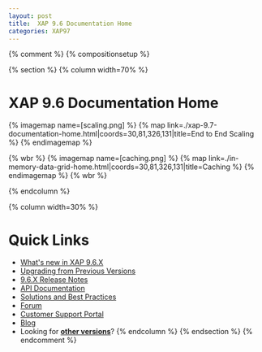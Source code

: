 ```yaml
---
layout: post
title:  XAP 9.6 Documentation Home
categories: XAP97
---
```


{% comment %}
{% compositionsetup %}

{% section %}
{% column width=70% %}

# XAP 9.6 Documentation Home

{% imagemap name=[scaling.png] %}
{% map link=./xap-9.7-documentation-home.html|coords=30,81,326,131|title=End to End Scaling %}
{% endimagemap %}

{% wbr %}
{% imagemap name=[caching.png] %}
{% map link=./in-memory-data-grid-home.html|coords=30,81,326,131|title=Caching %}
{% endimagemap %}
{% wbr %}

{% endcolumn %}

{% column width=30% %}

# Quick Links

- [What's new in XAP 9.6.X](http://wiki.gigaspaces.com/wiki/display/RN/What%27s+New+in+GigaSpaces+9.6.X)
- [Upgrading from Previous Versions](http://wiki.gigaspaces.com/wiki/display/RN/Upgrading+to+9.6.X)
- [9.6.X Release Notes](http://wiki.gigaspaces.com/wiki/display/RN/GigaSpaces+XAP+9.6.X+Release+Notes)
- [API Documentation](http://wiki.gigaspaces.com/wiki/display/API/API+Documentation+Portal)
- [Solutions and Best Practices](/sbp/solutions-and-best-practices-home.html)
- [Forum](http://ask.gigaspaces.org/)
- [Customer Support Portal](http://www.gigaspaces.com/supportcenter)
- [Blog](http://blog.gigaspaces.com/)
- Looking for **[other versions](http://wiki.gigaspaces.com/wiki/display/ALL/Choose+a+GigaSpaces+Version)**?
{% endcolumn %}
{% endsection %}
{% endcomment %}

